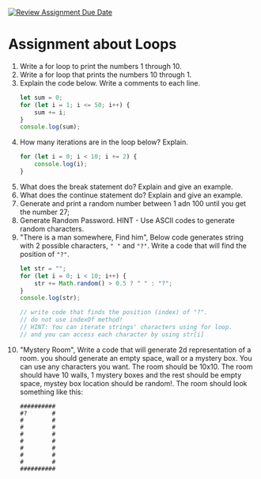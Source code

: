 [![Review Assignment Due Date](https://classroom.github.com/assets/deadline-readme-button-22041afd0340ce965d47ae6ef1cefeee28c7c493a6346c4f15d667ab976d596c.svg)](https://classroom.github.com/a/Vva3nven)
# Assignment about Loops

1. Write a for loop to print the numbers 1 through 10.
2. Write a for loop that prints the numbers 10 through 1.
3. Explain the code below. Write a comments to each line.
    ```js
    let sum = 0;
    for (let i = 1; i <= 50; i++) {
        sum += i;
    }
    console.log(sum);
    ```
4. How many iterations are in the loop below? Explain.
    ```js
    for (let i = 0; i < 10; i += 2) {
        console.log(i);
    }
    ```
5. What does the break statement do? Explain and give an example.
6. What does the continue statement do? Explain and give an example.
7. Generate and print a random number between 1 adn 100 until you get the number 27;
8. Generate Random Password. HINT - Use ASCII codes to generate random characters.
9. "There is a man somewhere, Find him", Below code generates string with 2 possible characters, `" "` and `"?"`. Write a code that will find the position of `"?"`.
    ```js
    let str = "";
    for (let i = 0; i < 10; i++) {
        str += Math.random() > 0.5 ? " " : "?";
    }
    console.log(str);

    // write code that finds the position (index) of "?".
    // do not use indexOf method!
    // HINT: You can iterate strings' characters using for loop.
    // and you can access each character by using str[i]
    ``` 
10. "Mystery Room", Write a code that will generate 2d representation of a room. you should generate an empty space, wall or a mystery box. You can use any characters you want. The room should be 10x10. The room should have 10 walls, 1 mystery boxes and the rest should be empty space, mystey box location should be random!. The room should look something like this:
    ```
    ##########
    #?       #
    #        #
    #        #
    #        #
    #        #
    #        #
    #        #
    #        #
    ##########
    ```